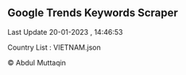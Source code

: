 

## Google Trends Keywords Scraper 
 
Last Update 20-01-2023 , 14:46:53

Country List :
VIETNAM.json



© Abdul Muttaqin 
